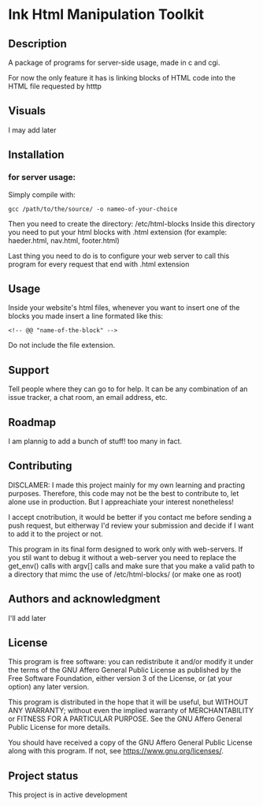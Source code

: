 
# Ink Html Manipulation Toolkit

## Description
A  package of programs for server-side usage, made in c and cgi.

For now the only feature it has is linking blocks of HTML code into the HTML file requested by htttp


## Visuals
I may add later

## Installation
### for server usage:
Simply compile with:
```code 
gcc /path/to/the/source/ -o nameo-of-your-choice
```
Then you need to create the directory: /etc/html-blocks
Inside this directory you need to put your html blocks with .html extension (for example: haeder.html, nav.html, footer.html)

Last thing you need to do is to configure your web server to call this program for every request that end with .html extension

## Usage
Inside your website's html files, whenever you want to insert one of the blocks you made insert a line formated like this:
```code 
<!-- @@ "name-of-the-block" -->
```
Do not include the file extension.

## Support
Tell people where they can go to for help. It can be any combination of an issue tracker, a chat room, an email address, etc.

## Roadmap
I am plannig to add a bunch of stuff! too many in fact.

## Contributing
DISCLAMER: I made this project mainly for my own learning and practing purposes.
Therefore, this code may not be the best to contribute to, let alone use in production.
But I appreachiate your interest nonetheless!

I accept cnotribution, it would be better if you contact me before sending a push request,
but eitherway I'd review your submission and decide if I want to add it to the project or not.

This program in its final form designed to work only with web-servers. If you stil want to debug it without a web-server
you need to replace the get_env() calls with argv[] calls and make sure that you make a valid path to a directory that mimc the use of /etc/html-blocks/ (or make one as root)

## Authors and acknowledgment
I'll add later

## License
This program is free software: you can redistribute it and/or modify it under the terms of the GNU Affero General Public License as published by the Free Software Foundation, either version 3 of the License, or (at your option) any later version.

This program is distributed in the hope that it will be useful, but WITHOUT ANY WARRANTY; without even the implied warranty of MERCHANTABILITY or FITNESS FOR A PARTICULAR PURPOSE. See the GNU Affero General Public License for more details.

 You should have received a copy of the GNU Affero General Public License along with this program. If not, see <https://www.gnu.org/licenses/>. 

## Project status
This project is in active development
